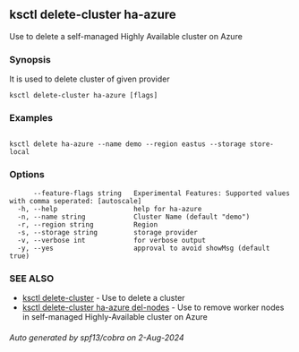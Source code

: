 ## ksctl delete-cluster ha-azure

Use to delete a self-managed Highly Available cluster on Azure

### Synopsis

It is used to delete cluster of given provider

```
ksctl delete-cluster ha-azure [flags]
```

### Examples

```

ksctl delete ha-azure --name demo --region eastus --storage store-local

```

### Options

```
      --feature-flags string   Experimental Features: Supported values with comma seperated: [autoscale]
  -h, --help                   help for ha-azure
  -n, --name string            Cluster Name (default "demo")
  -r, --region string          Region
  -s, --storage string         storage provider
  -v, --verbose int            for verbose output
  -y, --yes                    approval to avoid showMsg (default true)
```

### SEE ALSO

* [ksctl delete-cluster](ksctl_delete-cluster.md)	 - Use to delete a cluster
* [ksctl delete-cluster ha-azure del-nodes](ksctl_delete-cluster_ha-azure_del-nodes.md)	 - Use to remove worker nodes in self-managed Highly-Available cluster on Azure

###### Auto generated by spf13/cobra on 2-Aug-2024
